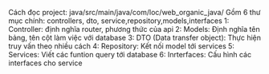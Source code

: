 Cách đọc project: java/src/main/java/com/loc/web_organic_java/
Gồm 6 thư mục chính: controllers, dto, service,repository,models,interfaces
    1: Controller: định nghĩa router, phương thức của api
    2: Models: Định nghĩa tên bảng, tên cột làm việc với database
    3: DTO (Data transfer object): Thực hiện truy vấn theo nhiều cách
    4: Repository: Kết nối model tới services
    5: Services: Viết các funtion query tới database
    6: Inrterfaces: Cấu hình các interfaces cho service
